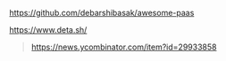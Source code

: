 https://github.com/debarshibasak/awesome-paas

https://www.deta.sh/
> https://news.ycombinator.com/item?id=29933858